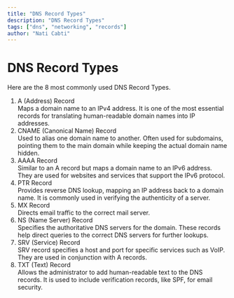 ```yaml
---
title: "DNS Record Types"
description: "DNS Record Types"
tags: ["dns", "networking", "records"]
author: "Nati Cabti"
---
```


# DNS Record Types

Here are the 8 most commonly used DNS Record Types.

1. A (Address) Record  
   Maps a domain name to an IPv4 address. It is one of the most essential records for translating human-readable domain names into IP addresses.
2. CNAME (Canonical Name) Record  
   Used to alias one domain name to another. Often used for subdomains, pointing them to the main domain while keeping the actual domain name hidden.
3. AAAA Record  
   Similar to an A record but maps a domain name to an IPv6 address. They are used for websites and services that support the IPv6 protocol.
4. PTR Record  
   Provides reverse DNS lookup, mapping an IP address back to a domain name. It is commonly used in verifying the authenticity of a server.
5. MX Record  
   Directs email traffic to the correct mail server.
6. NS (Name Server) Record  
   Specifies the authoritative DNS servers for the domain. These records help direct queries to the correct DNS servers for further lookups.
7. SRV (Service) Record  
   SRV record specifies a host and port for specific services such as VoIP. They are used in conjunction with A records.
8. TXT (Text) Record  
   Allows the administrator to add human-readable text to the DNS records. It is used to include verification records, like SPF, for email security.

